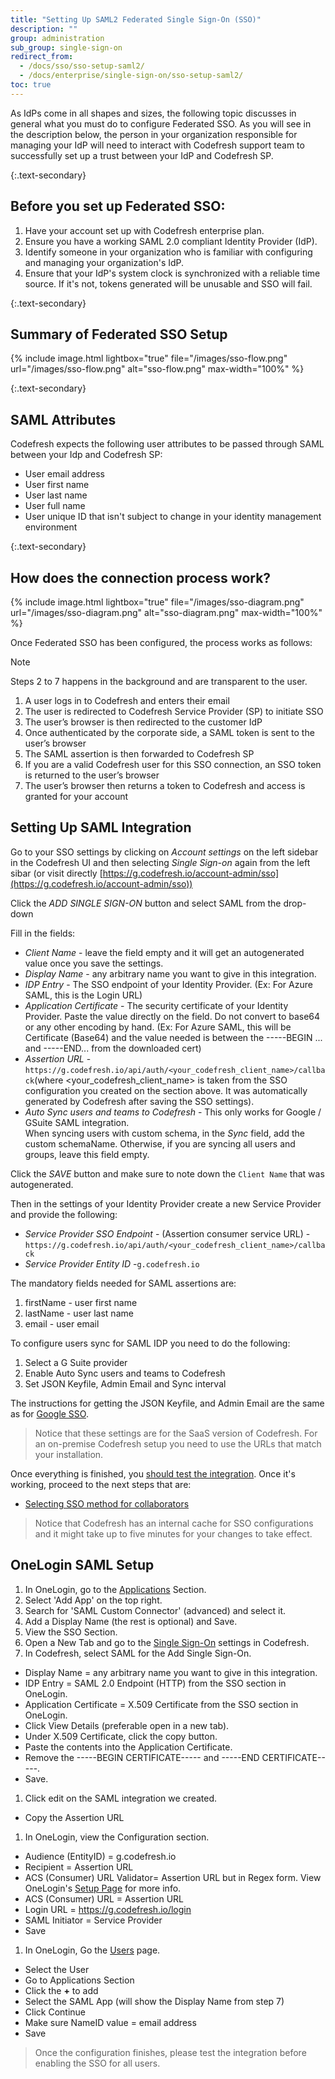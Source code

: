 ```yaml
---
title: "Setting Up SAML2 Federated Single Sign-On (SSO)"
description: ""
group: administration
sub_group: single-sign-on
redirect_from:
  - /docs/sso/sso-setup-saml2/
  - /docs/enterprise/single-sign-on/sso-setup-saml2/
toc: true
---
```


  As IdPs come in all shapes and sizes, the following topic discusses in general what you must do to configure Federated SSO. 
  As you will see in the description below, the person in your organization responsible for managing your IdP will need to interact with Codefresh support team to successfully set up a trust between your IdP and Codefresh SP.

{:.text-secondary}
## Before you set up Federated SSO:
  1. Have your account set up with Codefresh enterprise plan.
  2. Ensure you have a working SAML 2.0 compliant Identity Provider (IdP).
  3. Identify someone in your organization who is familiar with configuring and managing your organization's IdP.
  4. Ensure that your IdP's system clock is synchronized with a reliable time source. If it's not, tokens generated will be unusable and SSO will fail.

{:.text-secondary}
## Summary of Federated SSO Setup

{% include image.html
  lightbox="true"
  file="/images/sso-flow.png"
  url="/images/sso-flow.png"
  alt="sso-flow.png"
  max-width="100%"
%}

{:.text-secondary}
## SAML Attributes

Codefresh expects the following user attributes to be passed through SAML between your Idp and Codefresh SP:
  - User email address
  - User first name
  - User last name
  - User full name
  - User unique ID that isn't subject to change in your identity management environment

{:.text-secondary}
## How does the connection process work?

  {% include image.html
lightbox="true"
file="/images/sso-diagram.png"
url="/images/sso-diagram.png"
alt="sso-diagram.png"
max-width="100%"
  %}

Once Federated SSO has been configured, the process works as follows:

<div class="bd-callout bd-callout-info" markdown="1">
  Note

  Steps 2 to 7 happens in the background and are transparent to the user.
</div>

1. A user logs in to Codefresh and enters their email
2. The user is redirected to Codefresh Service Provider (SP) to initiate SSO
3. The user’s browser is then redirected to the customer IdP
4. Once authenticated by the corporate side, a SAML token is sent to the user’s browser
5. The SAML assertion is then forwarded to Codefresh SP
6. If you are a valid Codefresh user for this SSO connection, an SSO token is returned to the user’s browser
7. The user’s browser then returns a token to Codefresh and access is granted for your account

## Setting Up SAML Integration

Go to your SSO settings by clicking on *Account settings* on the left sidebar in the Codefresh UI and then selecting *Single Sign-on* again from the left sibar (or visit directly [https://g.codefresh.io/account-admin/sso](https://g.codefresh.io/account-admin/sso))

Click the *ADD SINGLE SIGN-ON* button and select SAML from the drop-down

Fill in the fields:

* *Client Name* - leave the field empty and it will get an autogenerated value once you save the settings.
* *Display Name* - any arbitrary name you want to give in this integration.
* *IDP Entry* - The SSO endpoint of your Identity Provider. (Ex: For Azure SAML, this is the Login URL)
* *Application Certificate* - The security certificate of your Identity Provider. Paste the value directly on the field. Do not convert to base64 or any other encoding by hand. (Ex: For Azure SAML, this will be Certificate (Base64) and the value needed is between the -----BEGIN ... and -----END... from the downloaded cert)
* *Assertion URL* - `https://g.codefresh.io/api/auth/<your_codefresh_client_name>/callback​` (where ​<your_codefresh_client_name>​ is taken from the SSO configuration you created on the section above. It was automatically generated by Codefresh after saving the SSO settings).
* *Auto Sync users and teams to Codefresh* - This only works for Google / GSuite SAML integration.  
  When syncing users with custom schema, in the *Sync* field, add the custom schemaName. Otherwise, if you are syncing all users and groups, leave this field empty.
  

Click the *SAVE* button and make sure to note down the `Client Name` that was autogenerated.


Then in the settings of your Identity Provider create a new Service Provider and provide the following:

* *Service Provider SSO Endpoint* - (Assertion consumer service URL) - `https://g.codefresh.io/api/auth/<your_codefresh_client_name>/callback`
* *Service Provider Entity ID* -  ​`g.codefresh.io`

The mandatory fields needed for SAML assertions are:

1. firstName - user first name
1. lastName - user last name
1. email - user email

To configure users sync for SAML IDP you need to do the following:

1. Select a G Suite provider
1. Enable Auto Sync users and teams to Codefresh
1. Set JSON Keyfile, Admin Email and Sync interval

The instructions for getting the JSON Keyfile, and Admin Email are the same as for [Google SSO](https://codefresh.io/docs/docs/administration/single-sign-on/sso-google/#synchronize-teams-with-the-codefresh-cli).

>Notice that these settings are for the SaaS version of Codefresh. For an on-premise Codefresh setup you need to use the URLs that match your installation.

Once everything is finished, you [should test the integration]({{site.baseurl}}/docs/administration/single-sign-on/sso-setup-oauth2/#testing-your-identity-provider). Once it's working, proceed to the next steps that are:

* [Selecting SSO method for collaborators]({{site.baseurl}}/docs/administration/single-sign-on/sso-setup-oauth2/#selecting-sso-method-for-collaborators)

>Notice that Codefresh has an internal cache for SSO configurations and it might take up to five minutes for your changes to take effect.

## OneLogin SAML Setup

1. In OneLogin, go to the [Applications](https://cfsupport.onelogin.com/apps) Section.
1. Select 'Add App' on the top right.
1. Search for 'SAML Custom Connector' (advanced) and select it.
1. Add a Display Name (the rest is optional) and Save.
1. View the SSO Section.
1. Open a New Tab and go to the [Single Sign-On](https://g.codefresh.io/account-admin/sso) settings in Codefresh.
1. In Codefresh, select SAML for the Add Single Sign-On. 
  * Display Name = any arbitrary name you want to give in this integration.
  * IDP Entry = SAML 2.0 Endpoint (HTTP) from the SSO section in OneLogin. 
  * Application Certificate = X.509 Certificate from the SSO section in OneLogin. 
  * Click View Details (preferable open in a new tab).
  * Under X.509 Certificate, click the copy button.
  * Paste the contents into the Application Certificate.
  * Remove the -----BEGIN CERTIFICATE----- and -----END CERTIFICATE-----.
  * Save.
1. Click edit on the SAML integration we created. 
  * Copy the Assertion URL
1. In OneLogin, view the Configuration section. 
  * Audience (EntityID) = g.codefresh.io
  * Recipient = Assertion URL
  * ACS (Consumer) URL Validator= Assertion URL but in Regex form. View OneLogin's [Setup Page](https://onelogin.service-now.com/support?id=kb_article&sys_id=c89fefdadb2310503de43e043996195a&kb_category=93e869b0db185340d5505eea4b961934) for more info.
  * ACS (Consumer) URL = Assertion URL
  * Login URL = https://g.codefresh.io/login
  * SAML Initiator = Service Provider
  * Save
1. In OneLogin, Go the [Users](https://cfsupport.onelogin.com/users) page.
  * Select the User
  * Go to Applications Section
  * Click the **+** to add
  * Select the SAML App (will show the Display Name from step 7)
  * Click Continue
  * Make sure NameID value = email address
  * Save

> Once the configuration finishes, please test the integration before enabling the SSO for all users.

   
   
 

  
